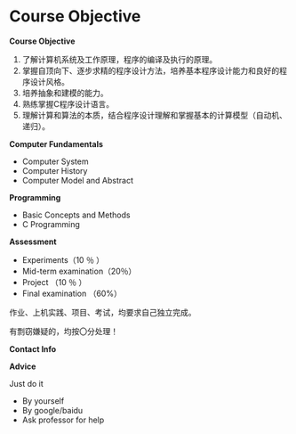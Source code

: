 # Course Objective



**Course Objective**

1.  了解计算机系统及工作原理，程序的编译及执行的原理。
2.  掌握自顶向下、逐步求精的程序设计方法，培养基本程序设计能力和良好的程序设计风格。
3.  培养抽象和建模的能力。
4.  熟练掌握C程序设计语言。
5.  理解计算和算法的本质，结合程序设计理解和掌握基本的计算模型（自动机、递归）。

**Computer Fundamentals**

* Computer System
* Computer History
* Computer Model and Abstract

**Programming**

* Basic Concepts and Methods
* C Programming

**Assessment**

* Experiments（10 ％ ）
* Mid-term examination（20％）
* Project （10 ％ ）
* Final examination （60%）

作业、上机实践、项目、考试，均要求自己独立完成。

有剽窃嫌疑的，均按〇分处理！

**Contact Info**

**Advice**

Just do it

* By yourself
* By google/baidu
* Ask professor for help

